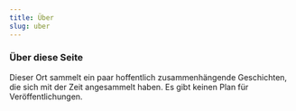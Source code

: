 ```yaml
---
title: Über
slug: uber
---
```


### Über diese Seite

Dieser Ort sammelt ein paar hoffentlich zusammenhängende Geschichten, die sich mit der Zeit angesammelt haben.
Es gibt keinen Plan für Veröffentlichungen.

